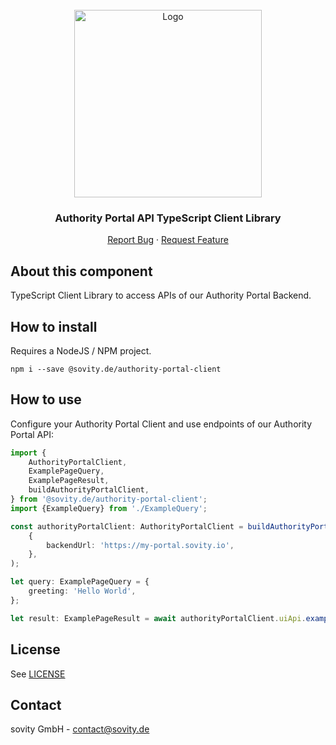 <!-- PROJECT LOGO -->
<br />
<div align="center">
  <a href="https://github.com/sovity/authority-portal">
    <img src="https://raw.githubusercontent.com/sovity/edc-ui/main/src/assets/images/sovity_logo.svg" alt="Logo" width="300">
  </a>

<h3 align="center">Authority Portal API TypeScript Client Library</h3>

  <p align="center">
    <a href="https://github.com/sovity/authority-portal/issues/new?template=bug_report.md">Report Bug</a>
    ·
    <a href="https://github.com/sovity/authority-portal/issues/new?template=feature_request.md">Request Feature</a>
  </p>
</div>

## About this component

TypeScript Client Library to access APIs of our Authority Portal Backend.

## How to install

Requires a NodeJS / NPM project.

```shell script
npm i --save @sovity.de/authority-portal-client
```

## How to use

Configure your Authority Portal Client and use endpoints of our Authority Portal
API:

```typescript
import {
    AuthorityPortalClient,
    ExamplePageQuery,
    ExamplePageResult,
    buildAuthorityPortalClient,
} from '@sovity.de/authority-portal-client';
import {ExampleQuery} from './ExampleQuery';

const authorityPortalClient: AuthorityPortalClient = buildAuthorityPortalClient(
    {
        backendUrl: 'https://my-portal.sovity.io',
    },
);

let query: ExamplePageQuery = {
    greeting: 'Hello World',
};

let result: ExamplePageResult = await authorityPortalClient.uiApi.examplePage();
```

## License

See [LICENSE](https://github.com/sovity/authority-portal/blob/main/LICENSE)

## Contact

sovity GmbH - contact@sovity.de
